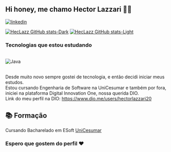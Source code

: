 
## Hi honey, me chamo Hector Lazzari 🤙🏻

[![linkedin](https://img.shields.io/badge/LinkedIn-0077B5?style=for-the-badge&logo=linkedin&logoColor=white)](https://www.linkedin.com/in/hector-lazzari-067772237/)

[![HecLazz GitHub stats-Dark](https://github-readme-stats.vercel.app/api?username=HecLazz&show_icons=true&theme=transparent#gh-dark-mode-only)](https://github.com/HecLazz/github-readme-stats#gh-dark-mode-only)
[![HecLazz GitHub stats-Light](https://github-readme-stats.vercel.app/api?username=HecLazz&show_icons=true&theme=transparent#gh-light-mode-only)](https://github.com/HecLazz/github-readme-stats#gh-light-mode-only)

### Tecnologias que estou estudando
<div style="display: inline_block"><br/>
<img align="center" alt="Java" src="https://img.shields.io/badge/Java-ED8B00?style=for-the-badge&logo=openjdk&logoColor=white">
</div><br/>

Desde muito novo sempre gostei de tecnologia, e então decidi iniciar meus estudos.<br/>
Estou cursando Engenharia de Software na UniCesumar e também por fora, iniciei na plataforma Digital Innovation One, nossa querida DIO.
<br/>
Link do meu perfil na DIO: https://www.dio.me/users/hectorlazzari20
<br/>
## 📚 Formação
Cursando Bacharelado em ESoft [UniCesumar](https://www.unicesumar.edu.br/)

### Espero que gostem do perfil ❤️
